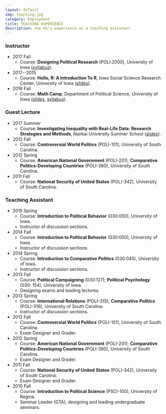 ```yaml
---
layout: default
img: teaching.jpg
category: Employment
title: TEACHING EXPERIENCE
description: Yue Hu's experience as a teaching assistant.
---
```


### Instructor
* 2017 Fall
	+ Course: **Designing Political Research** (POLI:2000), University of Iowa ([syllabus](https://github.com/sammo3182/researchDesign/blob/master/POLI2000_syllabus.pdf)).
* 2017--2015
	+ Course: **Hello, R: A Introduction To R**, Iowa Social Science Research Center, University of Iowa ([slides](https://rpubs.com/sammo3182)).
* 2016 Fall
	+ Course: **Math Camp**, Department of Political Science, University of Iowa ([slides](https://rpubs.com/sammo3182/mathcamp), [syllabus](doc/syllabus_math_camp_2016.pdf)).

### Guest Lecture
* 2017 Summer
	+ Course: **Investigating Inequality with Real-Life Data: Research Strategies and Methods**, Nankai University Summer School ([slides](rpubs.com/sammo3182/nankaiSumSch)).
* 2012 Fall
	+ Course: **Controversial World Politics** (POLI-101), University of South Carolina.
* 2012 Spring
	+ Course: **American National Government** (POLI-201); **Comparative Politics-Developing Countries** (POLI-380), University of South Carolina.
* 2011 Fall
	+ Course: **National Security of United States** (POLI-342), University of South Carolina. 

### Teaching Assistant
* 2015 Spring
	+ Course: **Introduction to Political Behavior** (030:050), University of Iowa.
	+ Instructor of discussion sections. 
* 2014 Fall
	+ Course: **Introduction to Political Behavior** (030:050), University of Iowa.
	+ Instructor of discussion sections. 
* 2014 Spring
	+ Course: **Introduction to Comparative Politics** (030:045), University of Iowa.
	+ Instructor of discussion sections. 
* 2013 Fall
	+ Course: **Political Campaigning** (030:127); **Political Psychology** (030: 154), University of Iowa.
	+ Designing exams and leading lectures. 
* 2013 Spring
	+ Course: **International Relations** (POLI-315); **Comparative Politics** (POLI-316), University of South Carolina.
	+ Instructor of discussion sections.
* 2012 Fall
	+ Course: **Controversial World Politics** (POLI-101), University of South Carolina.
	+ Exam Designer and Grader.
* 2012 Spring
	+ Course: **American National Government** (POLI-201); **Comparative Politics-Developing Countries** (POLI-380), University of South Carolina.
	+ Exam Designer and Grader.
* 2011 Fall
	+ Course: **National Security of United States** (POLI-342), University of South Carolina.
	+ Exam Designer and Grader. 
* 2010 Fall
	+ Course: **Introduction to Political Science** (PSCI-100), University of Regina.
	+ Seminar Leader (GTA), designing and leading undergraduate seminars. 